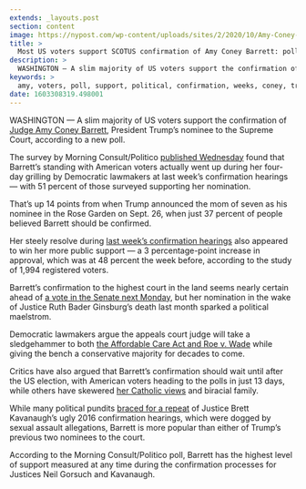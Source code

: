 ```yaml
--- 
extends: _layouts.post 
section: content 
image: https://nypost.com/wp-content/uploads/sites/2/2020/10/Amy-Coney-Barrett-8.jpg?quality=90&strip=all&w=1200 
title: > 
  Most US voters support SCOTUS confirmation of Amy Coney Barrett: poll 
description: > 
  WASHINGTON — A slim majority of US voters support the confirmation of Judge Amy Coney Barrett, President Trump’s nominee to the Supreme Court, according to a new poll.The survey by Morning Consult/Politico published Wednesday found that Barrett’s standing with American voters actually went up during her four-day grilling by Democratic lawmakers at last week’s confirmation hearings — with 51 percent of those surveyed supporting her nomination.Her steely resolve during last week’s confirmation hearings also appeared to win her more public support — a 3 percentage-point increase in approval, which was at 48 percent the week before, according to the study of 1,994 registered voters.While many political pundits braced for a repeat of Justice Brett Kavanaugh’s ugly 2016 confirmation hearings, which were dogged by sexual assault allegations, Barrett is more popular than either of Trump’s previous two nominees to the court.According to the Morning Consult/Politico poll, Barrett has the highest level of support measured at any time during the confirmation processes for Justices Neil Gorsuch and Kavanaugh. 
keywords: > 
  amy, voters, poll, support, political, confirmation, weeks, coney, trumps, barrett, court, hearings, nominee, scotus 
date: 1603308319.498001 
--- 
```

<div><p>WASHINGTON &#8212; A slim majority of US voters support the confirmation of <a href="https://nypost.com/2020/09/26/amy-coney-barrett-applauded-as-legal-trailblazer-and-brilliant/">Judge Amy Coney Barrett</a>, President Trump&#8217;s nominee to the Supreme Court, according to a new poll.</p>
<p>The survey by Morning Consult/Politico <a href="https://morningconsult.com/2020/10/21/supreme-court-hearings-barrett-confirmation-polling/" rel="noopener noreferrer" target="_blank">published Wednesday</a> found that Barrett&#8217;s standing with American voters actually went up during her four-day grilling by Democratic lawmakers at last week&#8217;s confirmation hearings &#8212; with 51 percent of those surveyed supporting her nomination.</p>
<p>That&#8217;s up 14 points from when Trump announced the mom of seven as his nominee in the Rose Garden on Sept. 26, when just 37 percent of people believed Barrett should be confirmed.</p>
<p>Her steely resolve during <a href="https://nypost.com/2020/09/26/amy-coney-barrett-woman-of-faith-who-says-religion-has-no-place-in-rulings/">last week&#8217;s confirmation hearings</a> also appeared to win her more public support &#8212; a 3 percentage-point increase in approval, which was at 48 percent the week before, according to the study of 1,994 registered voters.</p>
<p>Barrett&#8217;s confirmation to the highest court in the land seems nearly certain ahead of <a href="https://nypost.com/2020/10/20/senate-will-vote-on-amy-coney-barrett-supreme-court-nomination-on-monday/">a vote in the Senate next Monday</a>, but her nomination in the wake of Justice Ruth Bader Ginsburg&#8217;s death last month sparked a political maelstrom.</p>
<p>Democratic lawmakers argue the appeals court judge will take a sledgehammer to both <a href="https://nypost.com/2020/10/12/democrats-turn-acb-hearing-into-emotional-obamacare-appeal/" rel="noopener noreferrer" target="_blank">the Affordable Care Act and Roe v. Wade</a> while giving the bench a conservative majority for decades to come.</p>
<p>Critics have also argued that Barrett&#8217;s confirmation should wait until after the US election, with American voters heading to the polls in just 13 days, while others have skewered <a href="https://nypost.com/2020/09/27/trump-blasts-criticism-of-amy-coney-barrett-over-catholic-faith/">her Catholic views</a> and biracial family.</p>
<p>While many political pundits <a href="https://nypost.com/2020/10/13/democrats-cant-kavanaugh-unflappable-amy-coney-barrett-goodwin/" rel="noopener noreferrer" target="_blank">braced for a repeat</a> of Justice Brett Kavanaugh&#8217;s ugly 2016 confirmation hearings, which were dogged by sexual assault allegations, Barrett is more popular than either of Trump&#8217;s previous two nominees to the court.</p>
<p>According to the Morning Consult/Politico poll, Barrett has the highest level of support measured at any time during the confirmation processes for Justices Neil Gorsuch and Kavanaugh.</p>
			</div>
